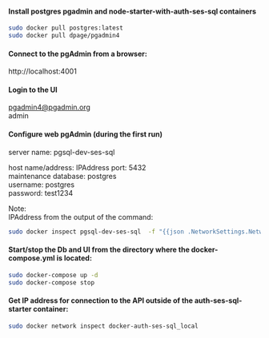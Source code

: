 #### Install postgres pgadmin and node-starter-with-auth-ses-sql containers
```bash
sudo docker pull postgres:latest  
sudo docker pull dpage/pgadmin4  

```

#### Connect to the pgAdmin from a browser:
http://localhost:4001  

#### Login to the UI
pgadmin4@pgadmin.org  
admin  

#### Configure web pgAdmin (during the first run)  
server name:        pgsql-dev-ses-sql  

host name/address:  IPAddress 
port:               5432  
maintenance database: postgres  
username:           postgres  
password:           test1234

Note:  
IPAddress from the output of the command:  
```bash
sudo docker inspect pgsql-dev-ses-sql  -f "{{json .NetworkSettings.Networks }}"  
```

#### Start/stop the Db and UI from the directory where the docker-compose.yml is located:
```bash
sudo docker-compose up -d  
sudo docker-compose stop  
```

#### Get IP address for connection to the API outside of the auth-ses-sql-starter container:
```bash
sudo docker network inspect docker-auth-ses-sql_local
```

